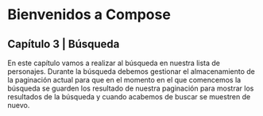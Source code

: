 # Bienvenidos a Compose

## Capítulo 3 | Búsqueda

En este capítulo vamos a realizar al búsqueda en nuestra lista de personajes. Durante la búsqueda debemos gestionar el almacenamiento de la paginación actual para que en el momento en el que comencemos la búsqueda se guarden los resultado de nuestra paginación para mostrar los resultados de la búsqueda y cuando acabemos de buscar se muestren de nuevo.

